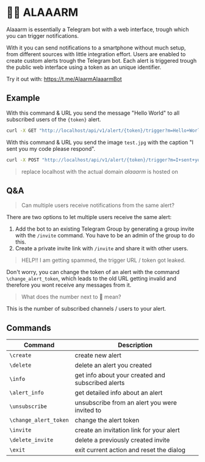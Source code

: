 # 👨‍🚒 ALAAARM

Alaaarm is essentially a Telegram bot with a web interface, trough which you can trigger notifications.

With it you can send notifications to a smartphone without much setup, from different sources with little integration effort. Users are enabled to create custom alerts trough the Telegram bot. Each alert is triggered trough the public web interface using a token as an unique identifier.

Try it out with: https://t.me/AlaarmAlaaarmBot

## Example

With this command & URL you send the message "Hello World" to all subscribed users of the `{token}` alert.

````bash
curl -X GET "http://localhost/api/v1/alert/{token}/trigger?m=Hello+World"
````

With this command & URL you send the image `test.jpg` with the caption "I sent you my code please respond".

````bash
curl -X POST "http://localhost/api/v1/alert/{token}/trigger?m=I+sent+you+my+code+please+respond" -F "file=@test.jpg"
````

> replace localhost with the actual domain *alaaarm* is hosted on

## Q&A

> Can multiple users receive notifications from the same alert?

There are two options to let multiple users receive the same alert:

1. Add the bot to an existing Telegram Group by generating a group invite with the `/invite` command. You have to be an admin of the group to do this.
2. Create a private invite link with `/invite` and share it with other users.

> HELP!! I am getting spammed, the trigger URL / token got leaked.

Don't worry, you can change the token of an alert with the command `\change_alert_token`, which leads to the old URL getting invalid and therefore you wont receive any messages from it.

> What does the number next to 🗿 mean?

This is the number of subscribed channels / users to your alert.

## Commands

| Command               | Description                                       |
| --------------------- | ------------------------------------------------- |
| `\create`             | create new alert                                  |
| `\delete`             | delete an alert you created                       |
| `\info`               | get info about your created and subscribed alerts |
| `\alert_info`         | get detailed info about an alert                  |
| `\unsubscribe`        | unsubscribe from an alert you were invited to     |
| `\change_alert_token` | change the alert token                            |
| `\invite`             | create an invitation link for your alert          |
| `\delete_invite`      | delete a previously created invite                |
| `\exit`               | exit current action and reset the dialog          |
